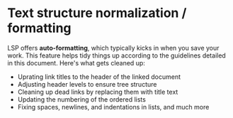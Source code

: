# Text structure normalization / formatting

LSP offers **auto-formatting**, which typically kicks in when you save your work. This feature helps tidy things up according to the guidelines detailed in this document. Here's what gets cleaned up:

- Uprating link titles to the header of the linked document
- Adjusting header levels to ensure tree structure
- Cleaning up dead links by replacing them with title text
- Updating the numbering of the ordered lists
- Fixing spaces, newlines, and indentations in lists, and much more
